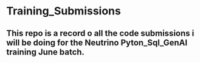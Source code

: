 # Training_Submissions

## This repo is a record o all the code submissions i will be doing for the Neutrino Pyton_Sql_GenAI training June batch.
